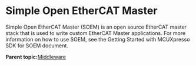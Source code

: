 # Simple Open EtherCAT Master

Simple Open EtherCAT Master \(SOEM\) is an open source EtherCAT master stack that is used to write custom EtherCAT Master applications. For more information on how to use SOEM, see the Getting Started with MCUXpresso SDK for SOEM document.

**Parent topic:**[Middleware](../topics/applicable_for_productrt1050_or_productrt1010_or_p.md)

